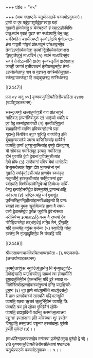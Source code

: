 +++
title = "०५"

+++
(अथ षष्ठाष्टके चतुर्थप्रपाठके पञ्चमोऽनुवाकः)।  
प्रा॒णो वा ए॒ष यदु॑पा॒ꣳशुर्यदु॑पा॒ꣳश्व॑ग्रा॒ ग्रहा॑  
गृ॒ह्यन्ते॑ प्रा॒णमेवानु॒ प्र य॑न्त्यरु॒णो ह॑ स्मा॒ऽऽहौप॑वेशिः  
प्रातः॒सव॑न ए॒वाहं य॒ज्ञꣳ सꣳ स्था॑पयामि॒ तेन॒ ततः॒  
सꣳस्थि॑तेन चरामीत्य॒ष्टौ कृत्वोऽग्रे॒ऽभि षु॑णोत्य॒ष्टा-  
क्ष॑रा गाय॒त्री गा॑य॒त्रं प्रा॑तःसव॒नं प्रा॑तःसव॒नमे॒व  
तेना॑ऽऽप्नो॒त्येका॑दश॒ कृत्वो॑ द्वि॒तीय॒मेका॑दशाक्षरा  
त्रि॒ष्टुप्त्रैष्टु॑भं॒ माध्यं॑दिनं (१) सव॑नं माध्यं॑दिनमे॒व  
सव॑नं॒ तेना॑ऽऽप्नोति॒ द्वाद॑श॒ कृत्व॑स्तृ॒तीयं॒ द्वाद॑शाक्षरा॒  
जगती॒ जाग॑तं तृतीयसवनं तृ॑तीयसव॒नमे॒व तेना॑-  
ऽऽप्नोत्येताꣳह॒ वाव स य॒ज्ञस्य॒ सꣳस्थि॑तिमुवा॒ता-  
स्क॑न्दा॒यास्क॑न्न॒ꣳ हि तद्यद्य॒ज्ञस्य॒ सꣳस्थि॑तस्य॒

[[2447]]

प्रपा ०४ अनु ०५] कृष्णयजुर्वेदीयतैत्तिरीयसंहिता २४४७  
(उपाँशुग्रहकथनम्)

स्कन्द॒त्यथो॒ खल्वा॑हुर्गाय॒त्री वाव प्रा॑तःसव॒ने  
नाति॒वाद॒ इत्यन॑तिवादुक एनं॒ भ्रातृ॑व्यो भवति॒ य  
ए॒वं वेद॒ तस्मा॑द॒ष्टाव॑ष्टौ (२) कृत्वो॑ऽभि॒षुत्य॑  
ब्रह्मवा॒दिनो॑ वदन्ति प॒वित्र॑वन्तो॒ऽन्ये ग्रहा॑  
गृ॒ह्यन्ते॒ किंप॑वित्र उपा॒ꣳ शुरिति॒ वाक्प॑वित्र॒ इति॑  
ब्रूयाद्वा॒चस्पत॑ये पवस्व वाजि॒न्नित्या॑ह वा॒चैवैनं॑  
पवयति॒ वृष्णो॑ अ॒ꣳशुभ्या॒मित्या॑ह॒ वृष्णो॒ ह्ये॑ताव॒ꣳशू  
यौ सोम॑स्य॒ गभ॑स्तिपूत॒ इत्या॑ह॒ गभ॑स्तिना॒  
ह्ये॑नं प॒वय॑ति दे॒वो दे॒वानां॑ प॒वित्र॑म॒सीत्या॑ह  
दे॒वो ह्ये॑षः (३) सन्दे॒वानां॑ प॒वित्रं येषां॑ भा॒गोऽसि॒  
तेभ्य॒स्त्वेत्या॑ह येषा॒ꣳ ह्ये॑ष भा॒गस्तेभ्य॑ एनं  
गृ॒ह्वाति॒ स्वांकृ॑तो॒ऽसीत्या॑ह प्रा॒णमे॒व स्वम॑कृत॒  
मधु॑मतीर्न॒ इष॑स्कृ॒धीत्या॑ह सर्व॑मे॒वास्मा॑ इ॒दꣳ  
स्व॑दयति॒ विश्वे॑भ्यस्त्वेन्द्रि॒येभ्यो॑ दि॒व्येभ्यः॒ पार्थि॑-  
वेभ्य॒ इत्या॑हो॒भये॑ष्वे॒व दे॑वमनु॒ष्येषु॑ प्रा॒णान्द॑धाति॒  
मन॑स्त्वा (४) अ॒ष्ट्वित्या॑ह॒ मन॑ ए॒वाशु॑त  
उ॒र्व॑न्तरि॑क्ष॒मन्वि॒हीत्या॑हान्तरिक्षदेव॒त्यो॑ हि प्राणः  
स्वाहा॑ त्वा मुभवः॒ सूर्या॒येत्या॑ह प्रा॒णा वै स्वभ॑-  
वसो दे॒वास्तेष्वे॒व प॒रोक्ष॑ जुहोति दे॒वेभ्य॑स्त्वा  
मरीचि॒पेभ्य॒ इत्या॑हाऽऽदि॒त्यस्य॒ वै र॒श्मयो॑ दे॒वा  
म॑रीचि॒पास्तेषां॒ तद्भा॑ग॒धेयं॒ ताने॒व तेन॑, प्री॒णा॒ति॒  
यदि॑ का॒मये॑त॒ वषु॑कः प॒र्जन्यः (५) स्या॒दिति॒ नीचा॒  
हस्ते॑न॒ नि मृ॑ज्या॒द्वृष्टि॑मे॒व नि य॑च्छवि॒ यदि॑

[[2448]]

श्रीमत्सायणाचार्यविरचितभाष्यसमेता - [६ षष्ठकाण्डे-  
(अन्तर्यामग्रहकथनम्)

का॒मये॒ताव॑र्षुकः स्या॒दित्यु॑त्ता॒नेन॒ नि मृ॑ज्या॒ढ्वृष्टि॑-  
मे॒वोद्य॑च्छति॒ यद्य॑भि॒चरे॑द॒मुं ज॒ह्यथ॑ त्वा होष्या॒मीति॑  
ब्रूया॒दाहु॑तिमे॒वैन॑ प्रे॒ष्सन्ह॑न्ति॒ यदि॑ दू॒रे स्यादा त-  
मि॑तोस्तिष्ठेत्प्रा॒णमे॒वास्या॑नु॒गत्य॑ हन्ति॒ यद्य॑भि॒चरे॑-  
द॒मुष्य॑ (६) त्वा॒ प्रा॒णे सा॑दया॒मीति॑ सादये॒दस॑न्नो॒  
वै प्रा॒णः प्रा॒णमे॒वास्य॑ सादयति ष॒ड्भिर॒ꣳशुभिः॑  
पवयति॒ षड़वा ऋ॒तव॑ ऋ॒तुभि॑रे॒वैन॑ पवयति॒ त्रिः  
प॑वयति॒ त्रय॑ इ॒मे लो॒का ए॒भिरे॒वैन॑ लो॒कैः  
प॑वयति॒ ब्रह्मवा॒दि॑नो॑ वदन्ति॒ कस्मा॑त्स॒त्यात्त्रयः॑  
पशू॒नाꣳ हस्ता॑दाना॒ इति॒ यत्त्रिरु॑पा॒ꣳ शुꣳ हस्ते॑न  
विगृ॒ह्वाति॒ तस्मा॒त्रयः॑ पशु॒नाꣳ हस्ता॑दानाः॒ पुरु॑षो  
ह॒स्ती म॒र्कटः॑ (७)।।

(माध्यंदिनम॒ष्टाव॑ष्टावे॒ष मन॑स्त्वा प॒र्जन्यो॒ऽमुष्य॒ पुरु॑षो॒ द्वे च॑)।  
इति कृष्णयजुर्वेदीयतैत्तिरीयसंहितायां षष्ठाष्टके  
चतुर्थप्रपाठके पञ्चमोऽनुवाकः।। ५।।
